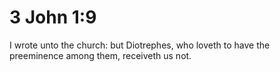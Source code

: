 # 3 John 1:9

I wrote unto the church: but Diotrephes, who loveth to have the preeminence among them, receiveth us not.